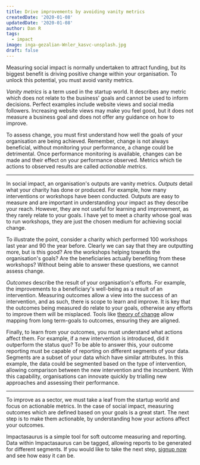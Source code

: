 ```yaml
---
title: Drive improvements by avoiding vanity metrics
createdDate: '2020-01-08'
updatedDate: '2020-01-08'
author: Dan R
tags:
  - impact
image: inga-gezalian-Wnler_kasvc-unsplash.jpg
draft: false
---
```


Measuring social impact is normally undertaken to attract funding, but its biggest benefit is driving positive change within your organisation.
To unlock this potential, you must avoid vanity metrics.

_Vanity metrics_ is a term used in the startup world.
It describes any metric which does not relate to the business' goals and cannot be used to inform decisions.
Perfect examples include website views and social media followers.
Increasing website views may make you feel good, but it does not measure a business goal and does not offer any guidance on how to improve.

To assess change, you must first understand how well the goals of your organisation are being achieved.
Remember, change is not always beneficial, without monitoring your performance, a change could be detrimental.
Once performance monitoring is available, changes can be made and their effect on your performance observed.
Metrics which tie actions to observed results are called _actionable metrics_.

* * *

In social impact, an organisation's outputs are vanity metrics.
_Outputs_ detail what your charity has done or produced. 
For example, how many interventions or workshops have been conducted.
Outputs are easy to measure and are important in understanding your impact as they describe your reach.
However, they are not useful for learning and improvement, as they rarely relate to your goals.
I have yet to meet a charity whose goal was to run workshops, they are just the chosen medium for achieving social change.

To illustrate the point, consider a charity which performed 100 workshops last year and 90 the year before.
Clearly we can say that they are outputting more, but is this good?
Are the workshops helping towards the organisation's goals? 
Are the beneficiaries actually benefiting from these workshops?
Without being able to answer these questions, we cannot assess change.

_Outcomes_ describe the result of your organisation's efforts.
For example, the improvements to a beneficiary's well-being as a result of an intervention.
Measuring outcomes allow a view into the success of an intervention, and as such, there is scope to learn and improve.
It is key that the outcomes being measured do relate to your goals, otherwise any efforts to improve them will be misplaced.
Tools like [theory of change](https://www.theoryofchange.org/what-is-theory-of-change/) allow mapping from long term-goals to outcomes, ensuring they are aligned.

Finally, to learn from your outcomes, you must understand what actions affect them.
For example, if a new intervention is introduced, did it outperform the status quo?
To be able to answer this, your outcome reporting must be capable of reporting on different segments of your data.
Segments are a subset of your data which have similar attributes.
In this example, the data could be segmented based on the type of intervention, allowing comparison between the new intervention and the incumbent.
With this capability, organisations can innovate quickly by trialling new approaches and assessing their performance.

* * *

To improve as a sector, we must take a leaf from the startup world and focus on actionable metrics.
In the case of social impact, measuring outcomes which are defined based on your goals is a great start.
The next step is to make them actionable, by understanding how your actions affect your outcomes.

Impactasaurus is a simple tool for soft outcome measuring and reporting.
Data within Impactasaurus can be tagged, allowing reports to be generated for different segments.
If you would like to take the next step, [signup now](/signup) and see how easy it can be.
